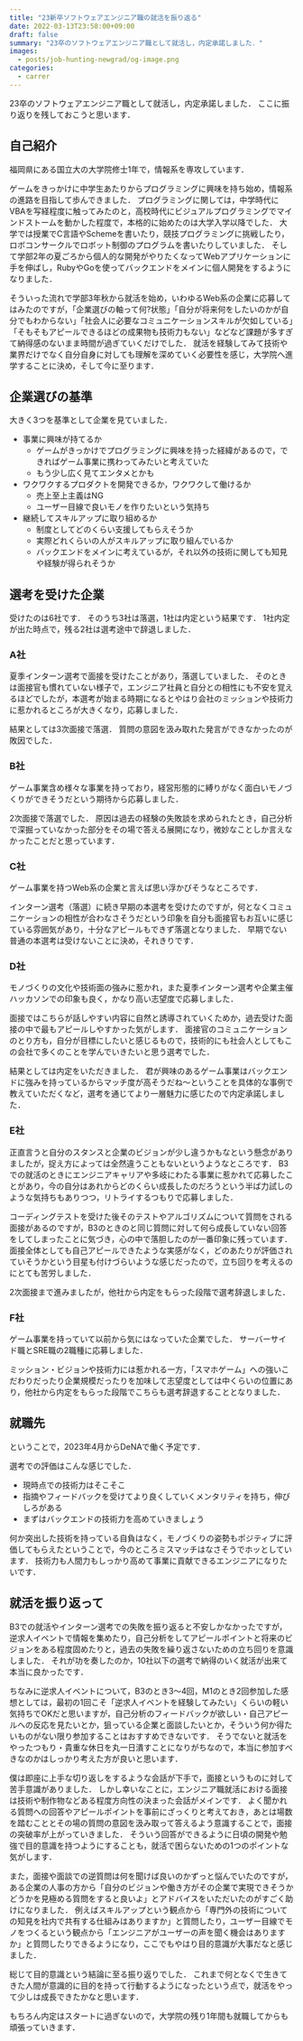 ```yaml
---
title: "23新卒ソフトウェアエンジニア職の就活を振り返る"
date: 2022-03-13T23:58:00+09:00
draft: false
summary: "23卒のソフトウェアエンジニア職として就活し，内定承諾しました．"
images:
  - posts/job-hunting-newgrad/og-image.png
categories:
  - carrer
---
```


23卒のソフトウェアエンジニア職として就活し，内定承諾しました．
ここに振り返りを残しておこうと思います．

## 自己紹介

福岡県にある国立大の大学院修士1年で，情報系を専攻しています．

ゲームをきっかけに中学生あたりからプログラミングに興味を持ち始め，情報系の進路を目指して歩んできました．
プログラミングに関しては，中学時代にVBAを写経程度に触ってみたのと，高校時代にビジュアルプログラミングでマインドストームを動かした程度で，本格的に始めたのは大学入学以降でした．
大学では授業でC言語やSchemeを書いたり，競技プログラミングに挑戦したり，ロボコンサークルでロボット制御のプログラムを書いたりしていました．
そして学部2年の夏ごろから個人的な開発がやりたくなってWebアプリケーションに手を伸ばし，RubyやGoを使ってバックエンドをメインに個人開発をするようになりました．

そういった流れで学部3年秋から就活を始め，いわゆるWeb系の企業に応募してはみたのですが，「企業選びの軸って何?状態」「自分が将来何をしたいのかが自分でもわからない」「社会人に必要なコミュニケーションスキルが欠如している」「そもそもアピールできるほどの成果物も技術力もない」などなど課題が多すぎて納得感のないまま時間が過ぎていくだけでした．
就活を経験してみて技術や業界だけでなく自分自身に対しても理解を深めていく必要性を感じ，大学院へ進学することに決め，そして今に至ります．

## 企業選びの基準

大きく3つを基準として企業を見ていました．

- 事業に興味が持てるか
  - ゲームがきっかけでプログラミングに興味を持った経緯があるので，できればゲーム事業に携わってみたいと考えていた
  - もう少し広く見てエンタメとかも
- ワクワクするプロダクトを開発できるか，ワクワクして働けるか
  - 売上至上主義はNG
  - ユーザー目線で良いモノを作りたいという気持ち
- 継続してスキルアップに取り組めるか
  - 制度としてどのくらい支援してもらえそうか
  - 実際どれくらいの人がスキルアップに取り組んでいるか
  - バックエンドをメインに考えているが，それ以外の技術に関しても知見や経験が得られそうか

## 選考を受けた企業

受けたのは6社です．
そのうち3社は落選，1社は内定という結果です．
1社内定が出た時点で，残る2社は選考途中で辞退しました．

<!-- アカツキ -->
### A社

夏季インターン選考で面接を受けたことがあり，落選していました．
そのときは面接官も慣れていない様子で，エンジニア社員と自分との相性にも不安を覚えるほどでしたが，本選考が始まる時期になるとやはり会社のミッションや技術力に惹かれるところが大きくなり，応募しました．

結果としては3次面接で落選．
質問の意図を汲み取れた発言ができなかったのが敗因でした．

<!-- DMM -->
### B社

ゲーム事業含め様々な事業を持っており，経営形態的に縛りがなく面白いモノづくりができそうだという期待から応募しました．

2次面接で落選でした．
原因は過去の経験の失敗談を求められたとき，自己分析で深掘っていなかった部分をその場で答える展開になり，微妙なことしか言えなかったことだと思っています．

<!-- サイバーエージェント -->
### C社

ゲーム事業を持つWeb系の企業と言えば思い浮かびそうなところです．

インターン選考（落選）に続き早期の本選考を受けたのですが，何となくコミュニケーションの相性が合わなさそうだという印象を自分も面接官もお互いに感じている雰囲気があり，十分なアピールもできず落選となりました．
早期でない普通の本選考は受けないことに決め，それきりです．

<!-- DeNA -->
### D社

モノづくりの文化や技術面の強みに惹かれ，また夏季インターン選考や企業主催ハッカソンでの印象も良く，かなり高い志望度で応募しました．

面接ではこちらが話しやすい内容に自然と誘導されていくためか，過去受けた面接の中で最もアピールしやすかった気がします．
面接官のコミュニケーションのとり方も，自分が目標にしたいと感じるもので，技術的にも社会人としてもこの会社で多くのことを学んでいきたいと思う選考でした．

結果としては内定をいただきました．
君が興味のあるゲーム事業はバックエンドに強みを持っているからマッチ度が高そうだね〜ということを具体的な事例で教えていただくなど，選考を通じてより一層魅力に感じたので内定承諾しました．

<!-- ヤフー -->
### E社

正直言うと自分のスタンスと企業のビジョンが少し違うかもなという懸念がありましたが，捉え方によっては全然違うこともないというようなところです．
B3での就活のときにエンジニアキャリアや多岐にわたる事業に惹かれて応募したことがあり，今の自分はあれからどのくらい成長したのだろうという半ば力試しのような気持ちもありつつ，リトライするつもりで応募しました．

コーディングテストを受けた後そのテストやアルゴリズムについて質問をされる面接があるのですが，B3のときのと同じ質問に対して何ら成長していない回答をしてしまったことに気づき，心の中で落胆したのが一番印象に残っています．
面接全体としても自己アピールできたような実感がなく，どのあたりが評価されていそうかという目星も付けづらいような感じだったので，立ち回りを考えるのにとても苦労しました．

2次面接まで進みましたが，他社から内定をもらった段階で選考辞退しました．

<!-- ドリコム -->
### F社

ゲーム事業を持っていて以前から気にはなっていた企業でした．
サーバーサイド職とSRE職の2職種に応募しました．

ミッション・ビジョンや技術力には惹かれる一方，「スマホゲーム」への強いこだわりだったり企業規模だったりを加味して志望度としては中くらいの位置にあり，他社から内定をもらった段階でこちらも選考辞退することとなりました．

## 就職先

ということで，2023年4月からDeNAで働く予定です．

選考での評価はこんな感じでした．

- 現時点での技術力はそこそこ
- 指摘やフィードバックを受けてより良くしていくメンタリティを持ち，伸びしろがある
- まずはバックエンドの技術力を高めていきましょう

何か突出した技術を持っている自負はなく，モノづくりの姿勢もポジティブに評価してもらえたということで，今のところミスマッチはなさそうでホッとしています．
技術力も人間力もしっかり高めて事業に貢献できるエンジニアになりたいです．

## 就活を振り返って

B3での就活やインターン選考での失敗を振り返ると不安しかなかったですが，逆求人イベントで情報を集めたり，自己分析をしてアピールポイントと将来のビジョンをある程度固めたりと，過去の失敗を繰り返さないための立ち回りを意識しました．
それが功を奏したのか，10社以下の選考で納得のいく就活が出来て本当に良かったです．

ちなみに逆求人イベントについて，B3のとき3〜4回，M1のとき2回参加した感想としては，最初の1回こそ「逆求人イベントを経験してみたい」くらいの軽い気持ちでOKだと思いますが，自己分析のフィードバックが欲しい・自己アピールへの反応を見たいとか，狙っている企業と面談したいとか，そういう何か得たいものがない限り参加することはおすすめできないです．
そうでないと就活をやったつもり・貴重な休日を丸一日潰すことになりがちなので，本当に参加すべきなのかはしっかり考えた方が良いと思います．

僕は即座に上手な切り返しをするような会話が下手で，面接というものに対して苦手意識がありました．
しかし幸いなことに，エンジニア職就活における面接は技術や制作物などある程度方向性の決まった会話がメインです．
よく聞かれる質問への回答やアピールポイントを事前にざっくりと考えておき，あとは場数を踏むこととその場の質問の意図を汲み取って答えるよう意識することで，面接の突破率が上がっていきました．
そういう回答ができるように日頃の開発や勉強で目的意識を持つようにすることも，就活で困らないための1つのポイントな気がします．

また，面接や面談での逆質問は何を聞けば良いのかずっと悩んでいたのですが，ある企業の人事の方から「自分のビジョンや働き方がその企業で実現できそうかどうかを見極める質問をすると良いよ」とアドバイスをいただいたのがすごく助けになりました．
例えばスキルアップという観点から「専門外の技術についての知見を社内で共有する仕組みはありますか」と質問したり，ユーザー目線でモノをつくるという観点から「エンジニアがユーザーの声を聞く機会はありますか」と質問したりできるようになり，ここでもやはり目的意識が大事だなと感じました．

総じて目的意識という結論に至る振り返りでした．
これまで何となくで生きてきた人間が意識的に目的を持って行動するようになったという点で，就活をやって少しは成長できたかなと思います．

もちろん内定はスタートに過ぎないので，大学院の残り1年間も就職してからも頑張っていきます．
